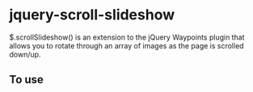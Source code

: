jquery-scroll-slideshow
=======================

$.scrollSlideshow() is an extension to the jQuery Waypoints plugin that allows you to rotate through an array of images as the page is scrolled down/up. 

To use
------

